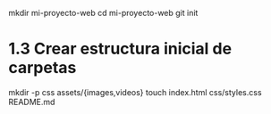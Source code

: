 mkdir mi-proyecto-web
cd mi-proyecto-web
git init

# 1.3 Crear estructura inicial de carpetas
mkdir -p css assets/{images,videos}
touch index.html css/styles.css README.md
